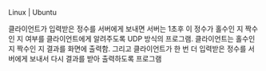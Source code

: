 Linux | Ubuntu

클라이언트가 입력받은 정수를 서버에게 보내면 서버는 1초후 이 정수가 홀수인 지 짝수인 지 여부를 클라이언트에게 알려주도록 UDP 방식의 프로그램.
클라이언트는 홀수인 지 짝수인 지 결과를 화면에 출력함. 그리고 클라이언트가  한 번 더 입력받은 정수를 서버에게 보내서 다시 결과를 받아 출력하도록 프로그램
